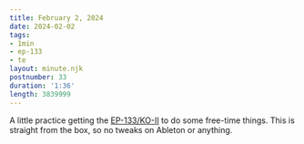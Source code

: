 ```yaml
---
title: February 2, 2024
date: 2024-02-02
tags:
- 1min
- ep-133
- te
layout: minute.njk
postnumber: 33
duration: '1:36'
length: 3839999
---
```

A little practice getting the [EP-133/KO-II](https://teenage.engineering/products/ep-133) to do some free-time things. This is straight from the box, so no tweaks on Ableton or anything. 





